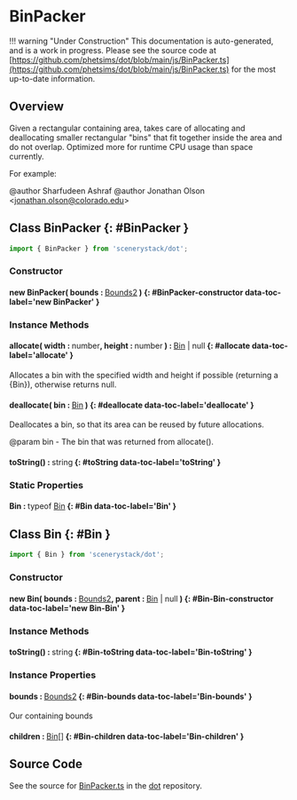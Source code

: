 # BinPacker

!!! warning "Under Construction"
    This documentation is auto-generated, and is a work in progress. Please see the source code at
    [https://github.com/phetsims/dot/blob/main/js/BinPacker.ts](https://github.com/phetsims/dot/blob/main/js/BinPacker.ts) for the most up-to-date information.

## Overview

Given a rectangular containing area, takes care of allocating and deallocating smaller rectangular "bins" that fit
together inside the area and do not overlap. Optimized more for runtime CPU usage than space currently.

For example:

<div id="sandbox-0" class="sandbox-example"></div><script type="module" async>
import { createSandbox } from "/js/createSandbox.js";

createSandbox( "sandbox-0", ( scene, stepEmitter, display ) => {
  const box = ( () => {
/*START*/
const binPacker = new BinPacker( new Bounds2( 0, 0, 256, 256 ) );
const bins = [];
for ( let i = 0; i < 100; i++ ) {
  const bin = binPacker.allocate( Math.random() * 64, Math.random() * 64 );
  if ( bin ) {
    bins.push( bin );
  }
}
/*END*/
const content = new Node( {
  children: bins.map( bin => Rectangle.bounds( bin.bounds, { stroke: 'black' } ) )
} );

    return content;
  } )();
  scene.addChild( box );
}, {  } );
</script>

@author Sharfudeen Ashraf
@author Jonathan Olson &lt;jonathan.olson@colorado.edu&gt;

## Class BinPacker {: #BinPacker }


```js
import { BinPacker } from 'scenerystack/dot';
```
### Constructor

#### new BinPacker( bounds : <span style="font-weight: 400;">[Bounds2](../dot/Bounds2.md)</span> ) {: #BinPacker-constructor data-toc-label='new BinPacker' }

### Instance Methods

#### allocate( width : <span style="font-weight: 400;"><span style="color: hsla(calc(var(--md-hue) + 180deg),80%,40%,1);">number</span></span>, height : <span style="font-weight: 400;"><span style="color: hsla(calc(var(--md-hue) + 180deg),80%,40%,1);">number</span></span> ) : <span style="font-weight: 400;">[Bin](../dot/BinPacker.md#Bin) | <span style="color: hsla(calc(var(--md-hue) + 180deg),80%,40%,1);">null</span></span> {: #allocate data-toc-label='allocate' }

Allocates a bin with the specified width and height if possible (returning a {Bin}), otherwise returns null.

#### deallocate( bin : <span style="font-weight: 400;">[Bin](../dot/BinPacker.md#Bin)</span> ) {: #deallocate data-toc-label='deallocate' }

Deallocates a bin, so that its area can be reused by future allocations.

@param bin - The bin that was returned from allocate().

#### toString() : <span style="font-weight: 400;"><span style="color: hsla(calc(var(--md-hue) + 180deg),80%,40%,1);">string</span></span> {: #toString data-toc-label='toString' }

### Static Properties

#### Bin : <span style="font-weight: 400;">typeof [Bin](../dot/BinPacker.md#Bin)</span> {: #Bin data-toc-label='Bin' }



## Class Bin {: #Bin }


```js
import { Bin } from 'scenerystack/dot';
```
### Constructor

#### new Bin( bounds : <span style="font-weight: 400;">[Bounds2](../dot/Bounds2.md)</span>, parent : <span style="font-weight: 400;">[Bin](../dot/BinPacker.md#Bin) | <span style="color: hsla(calc(var(--md-hue) + 180deg),80%,40%,1);">null</span></span> ) {: #Bin-Bin-constructor data-toc-label='new Bin-Bin' }

### Instance Methods

#### toString() : <span style="font-weight: 400;"><span style="color: hsla(calc(var(--md-hue) + 180deg),80%,40%,1);">string</span></span> {: #Bin-toString data-toc-label='Bin-toString' }

### Instance Properties

#### bounds : <span style="font-weight: 400;">[Bounds2](../dot/Bounds2.md)</span> {: #Bin-bounds data-toc-label='Bin-bounds' }

Our containing bounds

#### children : <span style="font-weight: 400;">[Bin](../dot/BinPacker.md#Bin)[]</span> {: #Bin-children data-toc-label='Bin-children' }



## Source Code

See the source for [BinPacker.ts](https://github.com/phetsims/dot/blob/main/js/BinPacker.ts) in the [dot](https://github.com/phetsims/dot) repository.
